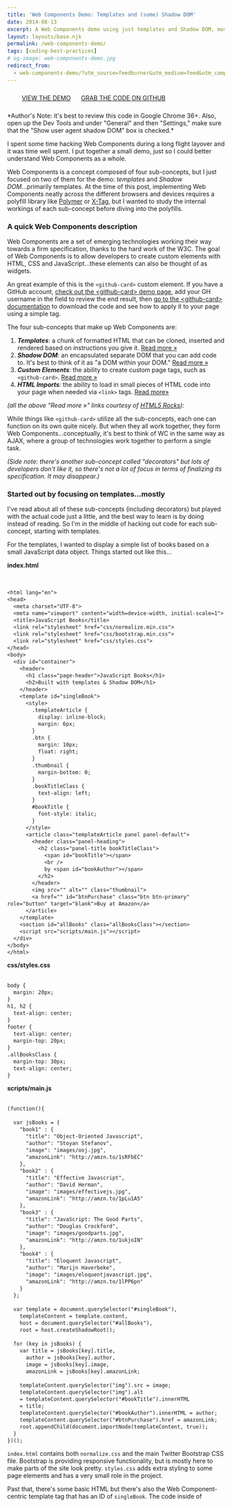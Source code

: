 ```yaml
---
title: 'Web Components Demo: Templates and (some) Shadow DOM'
date: 2014-08-13
excerpt: A Web Components demo using just templates and Shadow DOM, mostly templates. Post includes many links to Web Component learning resources.
layout: layouts/base.njk
permalink: /web-components-demo/
tags: [coding-best-practices]
# og-image: web-components-demo.jpg
redirect_from:
  - web-components-demo/?utm_source=feedburner&utm_medium=feed&utm_campaign=Feed%3A+kaidez-blog+%28kaidez%29
---
```

<p class="clearfix">
  <ul>
  <li style="display: inline-block; margin: 10px;"><a href="/samples/template-shadowdom-practice/" class="demoLink" target="blank">VIEW THE DEMO</a></li>
  <li style="display: inline-block; margin: 10px;"><a href="https://github.com/kaidez/template-shadowdom-practice" class="demoLink">GRAB THE CODE ON GITHUB</a></li>
</ul>
</p>
*Author's Note: it's best to review this code in Google Chrome 36+. Also, open up the Dev Tools and under "General" and then "Settings," make sure that the "Show user agent shadow DOM" box is checked.*

I spent some time hacking Web Components during a long flight layover and it was time well spent. I put together a small demo, just so I could better understand Web Components as a whole.

Web Components is a concept composed of four sub-concepts, but I just focused on two of them for the demo: <em>templates</em> and <em>Shadow DOM</em>...primarily templates. At the time of this post, implementing Web Components neatly across the different browsers and devices requires a polyfill library like [Polymer](http://www.polymer-project.org/ "visit the Polymer Web Components Library") or [X-Tag](http://x-tags.org/ "visit the X-tag Web Components Library"), but I wanted to study the internal workings of each sub-concept before diving into the polyfills.

### A quick Web Components description
Web Components are a set of emerging technologies working their way towards a firm specification, thanks to the hard work of the W3C. The goal of Web Components is to allow developers to create custom elements with HTML, CSS and JavaScript...these elements can also be thought of as widgets.

An great example of this is the `<github-card>` custom element. If you have a GitHub account, [check out the &lt;github-card> demo page](http://pazguille.github.io/github-card/ "go to <github-card> demo page"), add your GH username in the field to review the end result, then [go to the &lt;github-card> documentation](https://github.com/pazguille/github-card "go to &lt;github-card> GitHub documentation") to download the code and see how to apply it to your page using a simple tag.

The four sub-concepts that make up Web Components are:

1. *__Templates__*: a chunk of formatted HTML that can be cloned, inserted and rendered based on instructions you give it. [Read more &raquo;](http://www.html5rocks.com/en/tutorials/webcomponents/template/ "Read more about Web Component templates")
2. *__Shadow DOM__*: an encapsulated separate DOM that you can add code to. It's best to think of it as "a DOM within your DOM." [Read more &raquo;](http://www.html5rocks.com/en/tutorials/webcomponents/shadowdom/ "Read more about Web Component Shadow DOM")
3. *__Custom Elements__*: the ability to create custom page tags, such as `<github-card>`. [Read more &raquo;](http://www.html5rocks.com/en/tutorials/webcomponents/customelements/)
4. *__HTML Imports__*: the ability to load in small pieces of HTML code into your page when needed via `<link>` tags. [Read more&raquo;](http://www.html5rocks.com/en/tutorials/webcomponents/imports/ "Read more about Web Component HTML Imports")

 *(all the above "Read more &raquo;" links courtesy of [HTML5 Rocks](http://www.html5rocks.com/ "Go to HTML5 Rocks")):*

While things like <code>&lt;github-card&gt;</code> utilize all the sub-concepts, each one can function on its own quite nicely. But when they all work together, they form Web Components...conceptually, it's best to think of WC in the same way as AJAX, where a group of technologies work together to perform a single task.

*(Side note: there's another sub-concept called "decorators" but lots of developers don't like it, so there's not a lot of focus in terms of finalizing its specification. It may disappear.)*

### Started out by focusing on templates...mostly
I've read about all of these sub-concepts (including decorators) but  played with the actual code just a little, and the best way to learn is by doing instead of reading. So I'm in the middle of hacking out code for each sub-concept, starting with templates.

For the templates, I wanted to display a simple list of books based on a small JavaScript data object. Things started out like this...

__index.html__
<pre><code class="language-markup">
<!DOCTYPE html>
&lt;html lang="en"&gt;
&lt;head&gt;
  &lt;meta charset="UTF-8"&gt;
  &lt;meta name="viewport" content="width=device-width, initial-scale=1"&gt;
  &lt;title&gt;JavaScript Books&lt;/title&gt;
  &lt;link rel="stylesheet" href="css/normalize.min.css"&gt;
  &lt;link rel="stylesheet" href="css/bootstrap.min.css"&gt;
  &lt;link rel="stylesheet" href="css/styles.css"&gt;
&lt;/head&gt;
&lt;body&gt;
  &lt;div id="container"&gt;
    &lt;header&gt;
      &lt;h1 class="page-header"&gt;JavaScript Books&lt;/h1&gt;
      &lt;h2&gt;Built with templates & Shadow DOM&lt;/h1&gt;
    &lt;/header&gt;
    &lt;template id="singleBook"&gt;
      &lt;style&gt;
        .templateArticle {
          display: inline-block;
          margin: 6px;
        }
        .btn {
          margin: 10px;
          float: right;
        }
        .thumbnail {
          margin-bottom: 0;
        }
        .bookTitleClass {
          text-align: left;
        }
        #bookTitle {
          font-style: italic;
        }
      &lt;/style&gt;
      &lt;article class="templateArticle panel panel-default"&gt;
        &lt;header class="panel-heading"&gt;
          &lt;h2 class="panel-title bookTitleClass"&gt;
            &lt;span id="bookTitle"&gt;&lt;/span&gt;
            &lt;br /&gt;
            by &lt;span id="bookAuthor"&gt;&lt;/span&gt;
          &lt;/h2&gt;
        &lt;/header&gt;
        &lt;img src="" alt="" class="thumbnail"&gt;
        &lt;a href="" id="btnPurchase" class="btn btn-primary" role="button" target="blank"&gt;Buy at Amazon&lt;/a&gt;
      &lt;/article&gt;
    &lt;/template&gt;
    &lt;section id="allBooks" class="allBooksClass"&gt;&lt;/section&gt;
    &lt;script src="scripts/main.js"&gt;&lt;/script&gt;
  &lt;/div&gt;
&lt;/body&gt;
&lt;/html&gt;
</code></pre>

__css/styles.css__
<pre><code class="language-css">
body {
  margin: 20px;
}
h1, h2 {
  text-align: center;
}
footer {
  text-align: center;
  margin-top: 20px;
}
.allBooksClass {
  margin-top: 30px;
  text-align: center;
}
</code></pre>

__scripts/main.js__
<pre><code class="language-javascript">
(function(){

  var jsBooks = {
    "book1" : {
      "title": "Object-Oriented Javascript",
      "author": "Stoyan Stefanov",
      "image": "images/ooj.jpg",
      "amazonLink": "http://amzn.to/1sRFbEC"
    },
    "book2" : {
      "title": "Effective Javascript",
      "author": "David Herman",
      "image": "images/effectivejs.jpg",
      "amazonLink": "http://amzn.to/1pLu1A5"
    },
    "book3" : {
      "title": "JavaScript: The Good Parts",
      "author": "Douglas Crockford",
      "image": "images/goodparts.jpg",
      "amazonLink": "http://amzn.to/1ukjoIN"
    },
    "book4" : {
      "title": "Eloquent Javascript",
      "author": "Marijn Haverbeke",
      "image": "images/eloquentjavascript.jpg",
      "amazonLink": "http://amzn.to/1lPP6pn"
    }
  };

  var template = document.querySelector("#singleBook"),
    templateContent = template.content,
    host = document.querySelector("#allBooks"),
    root = host.createShadowRoot();

  for (key in jsBooks) {
    var title = jsBooks[key].title,
      author = jsBooks[key].author,
      image = jsBooks[key].image,
      amazonLink = jsBooks[key].amazonLink;

    templateContent.querySelector("img").src = image;
    templateContent.querySelector("img").alt
    = templateContent.querySelector("#bookTitle").innerHTML
    = title;
    templateContent.querySelector("#bookAuthor").innerHTML = author;
    templateContent.querySelector("#btnPurchase").href = amazonLink;
    root.appendChild(document.importNode(templateContent, true));
  }
})();
</code></pre>

`index.html` contains both `normalize.css` and the main Twitter Bootstrap CSS file. Bootstrap is providing responsive functionality, but is mostly here to make parts of the site look pretty. `styles.css` adds extra styling to some page elements and has a very small role in the project.

Past that, there's some basic HTML but there's also the Web Component-centric template tag that has an ID of `singleBook`. The code inside of <code><template></code> contains HTML and some CSS in a <code><style></code> tag.

The template contains an <code><article></code> tag: this is where the book data in the JS object will be parsed as content. The template tag is also inert, meaning it's not visible on page load and can't communicate with any outside code until we say so.

Note that some parts of `<article>` are empty:

  * the two `<span>` tags.
  * the `src` and `alt` attributes for the only `<img>` tag.
  * the `href` attribute for the only `<a>` tag.

This empty parts will be populated with our object data...let's look at that...

<pre><code class="language-javascript">
(function(){
...
})();
</code></pre>

Everything's wrapped in an [IIFE](http://benalman.com/news/2010/11/immediately-invoked-function-expression/ "Read more about IIFEs").

<pre><code class="language-javascript">
var jsBooks = {
  "book1" : {
    "title": "Object-Oriented Javascript",
    "author": "Stoyan Stefanov",
    "image": "images/ooj.jpg",
    "amazonLink": "http://amzn.to/1sRFbEC"
  },
...
};
</code></pre>

The JavaScript data object. There's only one item one listed here but it contains four items altogether, each about a particular JavaScript book.  Each item has a `title`, `author`, `image` and `amazonLink` property.

<pre><code class="language-javascript">
var template = document.querySelector("#singleBook"),
  templateContent = template.content,
  host = document.querySelector("#allBooks"),
  root = host.createShadowRoot();
</code></pre>

Starting to create the Shadow DOM. I'm creating a single var pattern to define four variables...

  * `template` is a direct reference to the template, which has an ID of `singleBook`.
  * `templateContent` is a direct reference to value of the template's `content` attribute at the time of page-load...the page tags, their attributes. Everything. [Read more over on MDN](https://developer.mozilla.org/en-US/docs/Web/HTML/Element/template "Read about the &lt;template> tag on MDN").
  * `host` is a direct reference to what's known as the "shadow host" and it's the page element where template content gets load into.  That's the `<section id="allBooks">` page element in this case. This is commonly referred to as the "shadow host" and it can have any variable name you want, but it's convention to name it "host."
  * `root` is a direct reference to what's known as the "shadow root" and it's referring to the content that that gets generated <em>INSIDE</em> the template. Thanks to the `host.createShadowRoot()` line, I'm placing this content inside of `host`, which, again, is the `<section id="allBooks">` element...it may be easier to think of it as the actual Shadow DOM. When the content has fully loaded into the root, it gets returned to the web page as a document fragment...[read more about document fragments](https://developer.mozilla.org/en-US/docs/Web/API/DocumentFragment "Read about document fragments") It also can also have any variable name you want to give it, but it's convention to name it "root."

<pre><code class="language-javascript">
for (key in jsBooks) {
...
};
</code></pre>

A for...in loop will populate the template with the content in the "jsBooks" object. That code needs to be broken down...

<pre><code class="language-javascript">
var title = jsBooks[key].title,
  author = jsBooks[key].author,
  image = jsBooks[key].image,
  amazonLink = jsBooks[key].amazonLink;
</code></pre>

Assign simple variable references to all the single item properties in the `jsBooks` object.

<pre><code class="language-javascript">
templateContent.querySelector("img").src = image;
</code></pre>

Look for the `<img>` tag in the template and populate its `src` attribute with whatever the value is of the "image" property at the time of the loop.

<pre><code class="language-javascript">
templateContent.querySelector("img").alt
  = templateContent.querySelector("#bookTitle").innerHTML
  = title;
</code></pre>

Look for the `<img>` tag in the template and populate its `alt` attribute with whatever the value is of the "title" property at the time of the loop.

At the same time, look for the `#bookTitle` element in the template (one of the `<span>` tags) and populate it with whatever the value is of the "title" property is at the time of the loop.

<pre><code class="language-javascript">
templateContent.querySelector("#bookAuthor").innerHTML = author;
</code></pre>

Look for the `#bookAuthor` element in the template (the other `<span>` tag) and populate it with whatever the value is of the "author" property at the time of the loop.

<pre><code class="language-javascript">
templateContent.querySelector("#btnPurchase").href = amazonLink;
</code></pre>

Look for the `#btnPurchase` element in the template (the only `a` tag) and populate its "href" attribute with whatever the value is of the current `amazonLink` property at the time of the loop.

<pre><code class="language-javascript">
root.appendChild(document.importNode(templateContent, true));
</code></pre>

Okay, we need to spend some time talking about this line of code...

At this point in the code, all my object data has populated the template and is represented by the `templateContent` variable. But this is what was returned as a document fragment.

The document fragment isn't part of the page DOM and, in this case, needs to be treated as an external document. The `document.importNode()` method can duplicate content from external documents, and by passing the `true` parameter, we're doing a deep copy of the content and copying <em>everything</em> inside of it.

From there, we're treating the `root` as a parent element and appending (i.e., "adding") a child inside of it. The child we're adding is the template content we just brought over with `document.importNode()`.

*(Side note: `document.importNode()` is cool...[read more about it over on MDN](https://developer.mozilla.org/en-US/docs/Web/API/document.importNode ""Read about document.importNode() on MDN")).*

And if we review index.html in Chrome 36 or higher with the "Show user agent shadow DOM" box checked, it should look (almost) like the demo. And if we then do an "Inspect Element" check and look in the `<section>` tag (which is the shadow host), you'll see the template content (which is the shadow root).

<img src="/assets/img/shadow-root.png" class="imgBorderMaxWidth" alt="The shadow host in the shadow root">

But there's a problem: Bootstrap styles that are applied to certain elements inside of `<template>` are being ignored.  Anything class names containing the word `panel` or `btn` should have well-recognized Bootstrap styles, especially the buttons...

<img src="/assets/img/pageScreenshot.jpg" class="imgBorderMaxWidth" alt="homepage screenshot with no Bootstrap styling">

This is happening because, as mentioned above, the code inside the template can't communicate with any outside code and, technically speaking, `<template>` is in the Shadow DOM, which is naturally-encapsulated. So none of the page's three stylesheets (`normalize.min.css`, `bootstrap.min.css` and `styles.css`) can affect the template's layout. And for now, adding stylesheets to the Shadow DOM with `<link>` isn't allowed.

### Import the styles
`styles.css` doesn't need to interact with the layout but the other two have to.  The solution is to use `@import` inside the template's `<style>` tag to bring both of them in:

<pre><code class="language-css">
&lt;style&gt;
  @import url("css/normalize.min.css");
  @import url("css/bootstrap.min.css");
...
&lt;/style&gt;
</code></pre>

Using `@import` is frowned upon from a performance standpoint, but it's how this particular problem gets solved. And as Google's Rob Dodson points out in his [excellent Web Components article](http://css-tricks.com/modular-future-web-components/ "Read Rob Dodson's great Web Component article on CSS Tricks"), using Polymer avoids doing this by bringing in the stylesheets with XHR requests.

But there's another problem: by doing deep clones of template content at each loop iteration, the style tag is getting added four times when it really only needs to be added once.

<img src="/assets/img/shadow-root-02.png" class="imgBorderMaxWidth" alt="The shadow host in the shadow root">

### Adjust the loop
This can be fixed by changing the loop procedure: every time the loop runs, deep-copy <em>just</em> the article tag by referring to its "templateArticle" class, then append it to the section tag. Leave the loop after it's ended, then append the style tag to section, which is the shadow host.

This requires changing the end of the JavaScript from this...

<pre><code class="language-javascript">
(function(){
...
    root.appendChild(document.importNode(templateContent, true));
  }
})();
</code></pre>

...to this

<pre><code class="language-javascript">
(function(){
...
    root.appendChild(document.importNode(templateContent.querySelector(".templateArticle"), true));
  }
  root.appendChild(document.importNode(templateContent.querySelector("style"), true));
})();
</code></pre>

And now there's only one style tag inside the shadow root and it's properly applying the styles.

<img src="/assets/img/shadow-root-03.png" class="imgBorderMaxWidth" alt="The shadow host in the shadow root">

Because `<style>` gets added to `<section>` with `appendChild()`, it gets placed at the bottom.  Were this live production code, I would (probably) use something like `jQuery.prepend()` to place it at the top.

But placing it at the bottom doesn't affect my goals for this project, which was to learn how templates and Shadow DOM work. Still, read more about `jQuery.prepend()` [here](http://api.jquery.com/prepend/ "Read about jQuery.prepend()").

### Further reading
There are links above to a Rob Dodson article and a group of links to various articles over on HTML5 Rocks. The Dodson article provides a great high-level view of Web Components so if you're at the early stages of discovering them, I would read that one first...the HTML5 Rocks articles next.

The W3C has an older article called [Introduction to Web Components](http://www.w3.org/TR/2013/WD-components-intro-20130606/ "Read Introduction to Web Components"). It's a working draft and is over a year old based on this post's publish date but is still another high-level view that's slightly more technical....read it while keeping in mind it's old and hasn't been updated in a while.

Truthfully, the W3C has been referring people to the [Web Components Wiki](http://www.w3.org/wiki/WebComponents/ "Read the Web Components Wiki") lately so you should review that.  It points to the HTML5 Rocks links and the specs for [Shadow DOM](http://w3c.github.io/webcomponents/spec/shadow/ "Read the Shadow DOM specification"), [Custom Elements](http://w3c.github.io/webcomponents/spec/custom/ "Read the Shadow Custom Elements specification") and [HTML Imports](http://w3c.github.io/webcomponents/spec/imports/ "Read the HTML Imports specification"). The WHATWG has the proper version of [the Template spec](http://www.whatwg.org/specs/web-apps/current-work/multipage/scripting.html#the-template-element "Read about Web Component template specification").

Specs may be verbose to read at times, but it's always a good idea to read them.

Most profoundly, Microsoft has made no firm decision on what Web Component features Internet Explorer will and will not support at the time of this post's publish date. I'm assuming that will change in the future though...read more on the [modern.ie status page](http://status.modern.ie/?iestatuses=underconsideration&browserstatuses=notsupported,indevelopment,implemented&browsers=chrome,firefox,opera,safari&ieversion=11 "Read about Web Component support in Internet Explorer").

Pointing out the IE issues makes a nice segue to polyfills...take note that Polymer is the most popular Web Component polyfill for now, but only supports IE 10 and up.  Read more on [Polymer's Browser Compatibility page](http://www.polymer-project.org/resources/compatibility.html "Read about browser compatibility for Polymer").

X-Tag isn't as feature-rich as Polymer but supports a wider array of browsers, including IE 9 and up. Read more on [X-Tag's Docs page](http://x-tag.github.io/docs "Read about browser compatibility for X-Tags").

### Conclusion
Using something like Polymer or X-Tag is what's needed to use Web Components in production-level code right now, but these libraries work ON TOP of Web Components. So it's best to learn the underlying code first.

I can't say that my code is perfect, but I achieved the goal I set for myself and was able to solve any problems I faced by actually writing the code instead of just reading about it. I have a much better handle in templates and Shadow DOM then I did before, and that's enough.